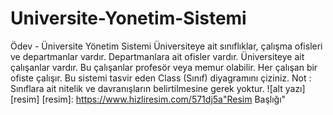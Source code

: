 # Universite-Yonetim-Sistemi
Ödev - Üniversite Yönetim Sistemi Üniversiteye ait sınıflıklar, çalışma ofisleri ve departmanlar vardır. Departmanlara ait ofisler vardır. Üniversiteye ait çalışanlar vardır. Bu çalışanlar profesör veya memur olabilir. Her çalışan bir ofiste çalışır. Bu sistemi tasvir eden Class (Sınıf) diyagramını çiziniz.  Not : Sınıflara ait nitelik ve davranışların belirtilmesine gerek yoktur.
![alt yazı][resim]
[resim]: https://www.hizliresim.com/571dj5a"Resim Başlığı"
